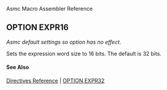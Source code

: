 Asmc Macro Assembler Reference

## OPTION EXPR16

_Asmc default settings so option has no effect_.

Sets the expression word size to 16 bits. The default is 32 bits.

#### See Also

[Directives Reference](readme.md) | [OPTION EXPR32](option-expr32.md)